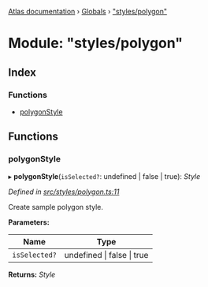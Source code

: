 [Atlas documentation](../README.md) › [Globals](../globals.md) › ["styles/polygon"](_styles_polygon_.md)

# Module: "styles/polygon"

## Index

### Functions

* [polygonStyle](_styles_polygon_.md#polygonstyle)

## Functions

###  polygonStyle

▸ **polygonStyle**(`isSelected?`: undefined | false | true): *Style*

*Defined in [src/styles/polygon.ts:11](https://github.com/chronark/atlas/blob/f950874/src/styles/polygon.ts#L11)*

Create sample polygon style.

**Parameters:**

Name | Type |
------ | ------ |
`isSelected?` | undefined &#124; false &#124; true |

**Returns:** *Style*
